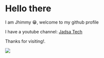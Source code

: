 
# Hello there

I am Jhimmy 😁, welcome to my github profile
<br><p></p>
I have a youtube channel: <a href="[https://www.youtube.com@jadsatv](https://www.youtube.com/@jadsa)" target="_blank">Jadsa Tech</a>
<br><p></p>
Thanks for visiting!.

![](https://komarev.com/ghpvc/?username=JHIMMY&style=flat-square&label=My+Visitors&color=07da63)

<!--
**JHIMMY/JHIMMY** is a ✨ _special_ ✨ repository because its `README.md` (this file) appears on your GitHub profile.

Here are some ideas to get you started:

- 🔭 I’m currently working on ...
- 🌱 I’m currently learning ...
- 👯 I’m looking to collaborate on ...
- 🤔 I’m looking for help with ...
- 💬 Ask me about ...
- 📫 How to reach me: ...
- 😄 Pronouns: ...
- ⚡ Fun fact: ...
-->

